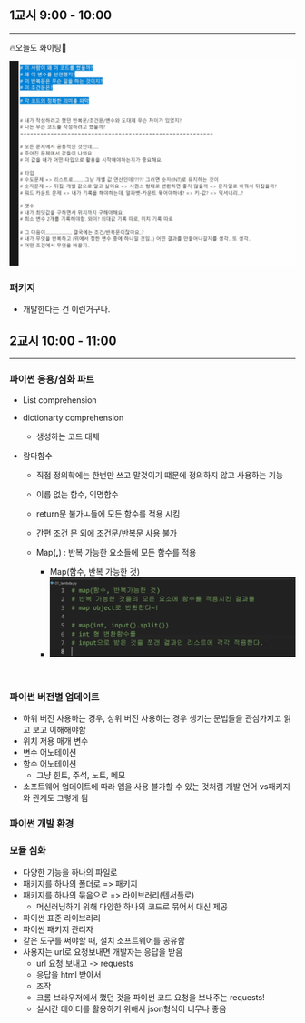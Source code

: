 ## 1교시 9:00 - 10:00

---

🔥오늘도 화이팅🙏

![image-20220721093424711](0721_python_8.assets/image-20220721093424711.png)



### 패키지

* 개발한다는 건 이런거구나.



## 2교시 10:00 - 11:00

---

### 파이썬 응용/심화 파트

* List comprehension

* dictionarty comprehension

  * 생성하는 코드 대체 

* 람다함수

  * 직접 정의학에는 한번만 쓰고 말것이기 떄문에 정의하지 않고 사용하는 기능

  * 이름 없는 함수, 익명함수
  * return문 불가ㅗ들에 모든 함수를 적용 시킴
  * 간편 조건 문 외에 조건문/반복문 사용 불가 
  * Map(__,__) : 반복 가능한 요소들에 모든 함수를 적용 
    * Map(함수, 반복 가능한 것)
    * ![image-20220721101917526](0721_python_8.assets/image-20220721101917526.png)

​			

### 파이썬 버전별 업데이트

* 하위 버전 사용하는 경우, 상위 버전 사용하는 경우 생기는 문법들을 관심가지고 읽고 보고 이해해야함
* 위치 저용 매개 변수
* 변수 어노테이션 
* 함수 어노테이션
  * 그냥 힌트, 주석, 노트, 메모
* 소프트웨어 업데이트에 따라 앱을 사용 불가할 수 있는 것처럼 개발 언어 vs패키지와 관계도 그렇게 됨



### 파이썬 개발 환경

### 모듈 심화

* 다양한 기능을 하나의 파일로 
* 패키지를 하나의 폴더로 => 패키지
* 패키지를 하나의 묶음으로 => 라이브러리(텐서플로)
  * 머신러닝하기 위해 다양한 하나의 코드로 묶어서 대신 제공
* 파이썬 표준 라이브러리
* 파이썬 패키지 관리자
* 같은 도구를 써야할 때, 설치 소프트웨어를 공유함 
* 사용자는 url로 요청보내면 개발자는 응답을 받음
  * url 요청 보내고 -> requests
  * 응답을 html 받아서 
  * 조작
  * 크롬 브라우저에서 했던 것을 파이썬 코드 요청을 보내주는 requests! 
  * 실시간 데이터를 활용하기 위해서 json형식이 너무나 좋음

